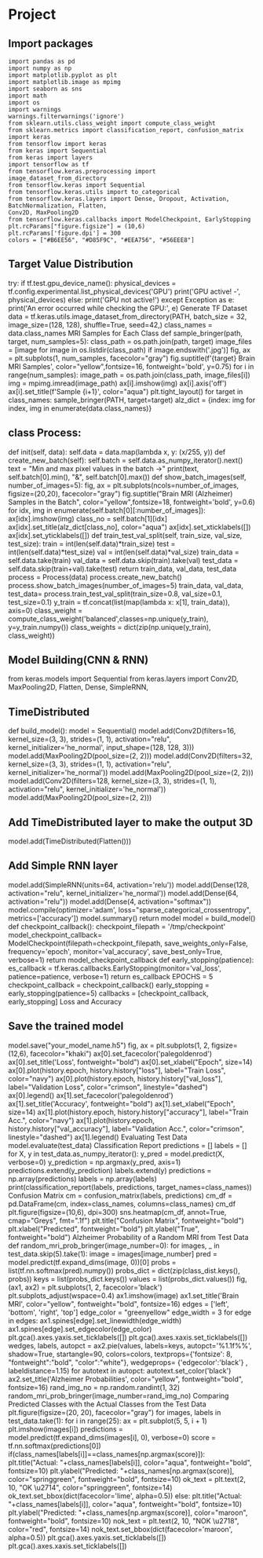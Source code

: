 # Project
## Import packages 
```
import pandas as pd 
import numpy as np 
import matplotlib.pyplot as plt 
import matplotlib.image as mpimg 
import seaborn as sns 
import math 
import os 
import warnings 
warnings.filterwarnings('ignore') 
from sklearn.utils.class_weight import compute_class_weight 
from sklearn.metrics import classification_report, confusion_matrix 
import keras 
from tensorflow import keras 
from keras import Sequential 
from keras import layers 
import tensorflow as tf 
from tensorflow.keras.preprocessing import image_dataset_from_directory 
from tensorflow.keras import Sequential 
from tensorflow.keras.utils import to_categorical 
from tensorflow.keras.layers import Dense, Dropout, Activation, BatchNormalization, Flatten, 
Conv2D, MaxPooling2D 
from tensorflow.keras.callbacks import ModelCheckpoint, EarlyStopping 
plt.rcParams["figure.figsize"] = (10,6)
plt.rcParams['figure.dpi'] = 300 
colors = ["#B6EE56", "#D85F9C", "#EEA756", "#56EEE8"]
```
## Target Value Distribution 
try: 
 if tf.test.gpu_device_name(): 
 physical_devices = tf.config.experimental.list_physical_devices('GPU') 
 print('GPU active! -', physical_devices) 
 else: 
 print('GPU not active!') 
except Exception as e: 
 print('An error occurred while checking the GPU:', e) 
Generate TF Dataset 
data = tf.keras.utils.image_dataset_from_directory(PATH, 
 batch_size = 32, 
 image_size=(128, 128), 
 shuffle=True, 
 seed=42,) 
class_names = data.class_names 
MRI Samples for Each Class 
def sample_bringer(path, target, num_samples=5): 
 class_path = os.path.join(path, target) 
 image_files = [image for image in os.listdir(class_path) if image.endswith('.jpg')] 
 fig, ax = plt.subplots(1, num_samples, facecolor="gray") 
 fig.suptitle(f'{target} Brain MRI Samples', color="yellow",fontsize=16, fontweight='bold', 
y=0.75) 
 for i in range(num_samples): 
 image_path = os.path.join(class_path, image_files[i]) 
img = mpimg.imread(image_path) 
 ax[i].imshow(img) 
 ax[i].axis('off') 
 ax[i].set_title(f'Sample {i+1}', color="aqua") 
 plt.tight_layout() 
for target in class_names: 
 sample_bringer(PATH, target=target) 
alz_dict = {index: img for index, img in enumerate(data.class_names)} 
## class Process: 
 def init(self, data): 
 self.data = data.map(lambda x, y: (x/255, y)) 
 def create_new_batch(self): 
 self.batch = self.data.as_numpy_iterator().next() 
 text = "Min and max pixel values in the batch ->" 
 print(text, self.batch[0].min(), "&", self.batch[0].max()) 
 def show_batch_images(self, number_of_images=5): 
 fig, ax = plt.subplots(ncols=number_of_images, figsize=(20,20), facecolor="gray") 
 fig.suptitle("Brain MRI (Alzheimer) Samples in the Batch", 
color="yellow",fontsize=18, fontweight='bold', y=0.6) 
 for idx, img in enumerate(self.batch[0][:number_of_images]): 
 ax[idx].imshow(img) 
 class_no = self.batch[1][idx] 
 ax[idx].set_title(alz_dict[class_no], color="aqua") 
 ax[idx].set_xticklabels([]) 
 ax[idx].set_yticklabels([]) 
 def train_test_val_split(self, train_size, val_size, test_size): 
train = int(len(self.data)*train_size) 
 test = int(len(self.data)*test_size) 
 val = int(len(self.data)*val_size) 
 train_data = self.data.take(train) 
 val_data = self.data.skip(train).take(val) 
 test_data = self.data.skip(train+val).take(test) 
 return train_data, val_data, test_data 
process = Process(data) 
process.create_new_batch() 
process.show_batch_images(number_of_images=5) 
train_data, val_data, test_data= process.train_test_val_split(train_size=0.8, val_size=0.1, 
test_size=0.1) 
y_train = tf.concat(list(map(lambda x: x[1], train_data)), axis=0) 
class_weight = compute_class_weight('balanced',classes=np.unique(y_train), 
y=y_train.numpy()) 
class_weights = dict(zip(np.unique(y_train), class_weight)) 
## Model Building(CNN & RNN) 
from keras.models import Sequential 
from keras.layers import Conv2D, MaxPooling2D, Flatten, Dense, SimpleRNN, 
## TimeDistributed 
def build_model(): 
 model = Sequential() 
 model.add(Conv2D(filters=16, kernel_size=(3, 3), strides=(1, 1), activation="relu", 
kernel_initializer='he_normal', 
 input_shape=(128, 128, 3))) 
 model.add(MaxPooling2D(pool_size=(2, 2))) 
model.add(Conv2D(filters=32, kernel_size=(3, 3), strides=(1, 1), activation="relu", 
kernel_initializer='he_normal')) 
 model.add(MaxPooling2D(pool_size=(2, 2))) 
 model.add(Conv2D(filters=128, kernel_size=(3, 3), strides=(1, 1), activation="relu", 
kernel_initializer='he_normal')) 
 model.add(MaxPooling2D(pool_size=(2, 2))) 
 ## Add TimeDistributed layer to make the output 3D 
 model.add(TimeDistributed(Flatten())) 
 ## Add Simple RNN layer 
 model.add(SimpleRNN(units=64, activation='relu')) 
 model.add(Dense(128, activation="relu", kernel_initializer='he_normal')) 
 model.add(Dense(64, activation="relu")) 
 model.add(Dense(4, activation="softmax")) 
 model.compile(optimizer='adam', loss="sparse_categorical_crossentropy", 
metrics=['accuracy']) 
 model.summary() 
 return model 
model = build_model() 
def checkpoint_callback(): 
 checkpoint_filepath = '/tmp/checkpoint' 
 model_checkpoint_callback= ModelCheckpoint(filepath=checkpoint_filepath, 
 save_weights_only=False, 
 frequency='epoch',
monitor='val_accuracy', 
 save_best_only=True, 
 verbose=1) 
 return model_checkpoint_callback 
def early_stopping(patience): 
 es_callback = tf.keras.callbacks.EarlyStopping(monitor='val_loss', patience=patience, 
verbose=1) 
 return es_callback 
EPOCHS = 5 
checkpoint_callback = checkpoint_callback() 
early_stopping = early_stopping(patience=5) 
callbacks = [checkpoint_callback, early_stopping] 
Loss and Accuracy 
## Save the trained model 
model.save("your_model_name.h5") 
fig, ax = plt.subplots(1, 2, figsize=(12,6), facecolor="khaki") 
ax[0].set_facecolor('palegoldenrod') 
ax[0].set_title('Loss', fontweight="bold") 
ax[0].set_xlabel("Epoch", size=14) 
ax[0].plot(history.epoch, history.history["loss"], label="Train Loss", color="navy") 
ax[0].plot(history.epoch, history.history["val_loss"], label="Validation Loss", 
color="crimson", linestyle="dashed") 
ax[0].legend() 
ax[1].set_facecolor('palegoldenrod') 
ax[1].set_title('Accuracy', fontweight="bold") 
ax[1].set_xlabel("Epoch", size=14) 
ax[1].plot(history.epoch, history.history["accuracy"], label="Train Acc.", color="navy") 
ax[1].plot(history.epoch, history.history["val_accuracy"], label="Validation Acc.", 
color="crimson", linestyle="dashed") 
ax[1].legend() 
Evaluating Test Data 
model.evaluate(test_data) 
Classification Report 
predictions = [] 
labels = [] 
for X, y in test_data.as_numpy_iterator(): 
 y_pred = model.predict(X, verbose=0) 
 y_prediction = np.argmax(y_pred, axis=1) 
 predictions.extend(y_prediction) 
 labels.extend(y) 
predictions = np.array(predictions) 
labels = np.array(labels) 
print(classification_report(labels, predictions, target_names=class_names)) 
Confusion Matrix 
cm = confusion_matrix(labels, predictions) 
cm_df = pd.DataFrame(cm, index=class_names, columns=class_names) 
cm_df 
plt.figure(figsize=(10,6), dpi=300) 
sns.heatmap(cm_df, annot=True, cmap="Greys", fmt=".1f") 
plt.title("Confusion Matrix", fontweight="bold") 
plt.xlabel("Predicted", fontweight="bold") 
plt.ylabel("True", fontweight="bold") 
Alzheimer Probability of a Random MRI from Test Data 
def random_mri_prob_bringer(image_number=0): 
 for images, _ in test_data.skip(5).take(1): 
 image = images[image_number] 
 pred = model.predict(tf.expand_dims(image, 0))[0] 
 probs = list(tf.nn.softmax(pred).numpy()) 
 probs_dict = dict(zip(class_dist.keys(), probs)) 
 keys = list(probs_dict.keys()) 
 values = list(probs_dict.values()) 
 fig, (ax1, ax2) = plt.subplots(1, 2, facecolor='black') 
 plt.subplots_adjust(wspace=0.4) 
 ax1.imshow(image) 
 ax1.set_title('Brain MRI', color="yellow", fontweight="bold", fontsize=16) 
 edges = ['left', 'bottom', 'right', 'top'] 
 edge_color = "greenyellow" 
 edge_width = 3 
 for edge in edges: 
 ax1.spines[edge].set_linewidth(edge_width) 
 ax1.spines[edge].set_edgecolor(edge_color) 
 plt.gca().axes.yaxis.set_ticklabels([]) 
 plt.gca().axes.xaxis.set_ticklabels([]) 
 wedges, labels, autopct = ax2.pie(values, labels=keys, autopct='%1.1f%%', 
 shadow=True, startangle=90, colors=colors, textprops={'fontsize': 8, 
"fontweight":"bold", "color":"white"}, wedgeprops= 
 {'edgecolor':'black'} , labeldistance=1.15)
for autotext in autopct: 
 autotext.set_color('black') 
 ax2.set_title('Alzheimer Probabilities', color="yellow", fontweight="bold", fontsize=16) 
rand_img_no = np.random.randint(1, 32) 
random_mri_prob_bringer(image_number=rand_img_no) 
Comparing Predicted Classes with the Actual Classes from the Test Data 
plt.figure(figsize=(20, 20), facecolor="gray") 
for images, labels in test_data.take(1): 
 for i in range(25): 
 ax = plt.subplot(5, 5, i + 1) 
 plt.imshow(images[i]) 
 predictions = model.predict(tf.expand_dims(images[i], 0), verbose=0) 
 score = tf.nn.softmax(predictions[0]) 
 if(class_names[labels[i]]==class_names[np.argmax(score)]): 
 plt.title("Actual: "+class_names[labels[i]], color="aqua", fontweight="bold", 
fontsize=10) 
 plt.ylabel("Predicted: "+class_names[np.argmax(score)], color="springgreen", 
fontweight="bold", fontsize=10) 
 ok_text = plt.text(2, 10, "OK \u2714", color="springgreen", fontsize=14) 
 ok_text.set_bbox(dict(facecolor='lime', alpha=0.5)) 
 else: 
 plt.title("Actual: "+class_names[labels[i]], color="aqua", fontweight="bold", 
fontsize=10) 
 plt.ylabel("Predicted: "+class_names[np.argmax(score)], color="maroon", 
fontweight="bold", fontsize=10) 
 nok_text = plt.text(2, 10, "NOK \u2718", color="red", fontsize=14) 
 nok_text.set_bbox(dict(facecolor='maroon', alpha=0.5)) 
 plt.gca().axes.yaxis.set_ticklabels([]) 
 plt.gca().axes.xaxis.set_ticklabels([])
